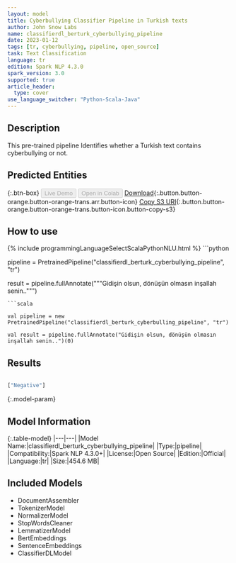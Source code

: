 ```yaml
---
layout: model
title: Cyberbullying Classifier Pipeline in Turkish texts
author: John Snow Labs
name: classifierdl_berturk_cyberbullying_pipeline
date: 2023-01-12
tags: [tr, cyberbullying, pipeline, open_source]
task: Text Classification
language: tr
edition: Spark NLP 4.3.0
spark_version: 3.0
supported: true
article_header:
  type: cover
use_language_switcher: "Python-Scala-Java"
---
```


## Description

This pre-trained pipeline Identifies whether a Turkish text contains cyberbullying or not.

## Predicted Entities



{:.btn-box}
<button class="button button-orange" disabled>Live Demo</button>
<button class="button button-orange" disabled>Open in Colab</button>
[Download](https://s3.amazonaws.com/auxdata.johnsnowlabs.com/public/models/classifierdl_berturk_cyberbullying_pipeline_tr_4.3.0_3.0_1673542778936.zip){:.button.button-orange.button-orange-trans.arr.button-icon}
[Copy S3 URI](s3://auxdata.johnsnowlabs.com/public/models/classifierdl_berturk_cyberbullying_pipeline_tr_4.3.0_3.0_1673542778936.zip){:.button.button-orange.button-orange-trans.button-icon.button-copy-s3}

## How to use



<div class="tabs-box" markdown="1">
{% include programmingLanguageSelectScalaPythonNLU.html %}
```python

pipeline = PretrainedPipeline("classifierdl_berturk_cyberbullying_pipeline", "tr")

result = pipeline.fullAnnotate("""Gidişin olsun, dönüşün olmasın inşallah senin..""")
```
```scala

val pipeline = new PretrainedPipeline("classifierdl_berturk_cyberbulling_pipeline", "tr")

val result = pipeline.fullAnnotate("Gidişin olsun, dönüşün olmasın inşallah senin..")(0)
```
</div>

## Results

```bash

["Negative"]
```

{:.model-param}
## Model Information

{:.table-model}
|---|---|
|Model Name:|classifierdl_berturk_cyberbullying_pipeline|
|Type:|pipeline|
|Compatibility:|Spark NLP 4.3.0+|
|License:|Open Source|
|Edition:|Official|
|Language:|tr|
|Size:|454.6 MB|

## Included Models

- DocumentAssembler
- TokenizerModel
- NormalizerModel
- StopWordsCleaner
- LemmatizerModel
- BertEmbeddings
- SentenceEmbeddings
- ClassifierDLModel
